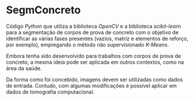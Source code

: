 # SegmConcreto

Código *Python* que utiliza a biblioteca *OpenCV* e a biblioteca *scikit-learn* para a segmentação de corpos de prova de concreto com o objetivo de identificar as várias fases presentes (vazios, matriz e elementos de reforço, por exemplo), empregando o método não supervisionado *K-Means*. 

Embora tenha sido desenvolvido para trabalhos com corpos de prova de concreto, a mesma ideia pode ser aplicada em outros contextos, como na área da saúde.

Da forma como foi concebido, imagens devem ser utilizadas como dados de entrada. Contudo, com algumas modificações é possível aplicar em dados de tomografia computacional.
